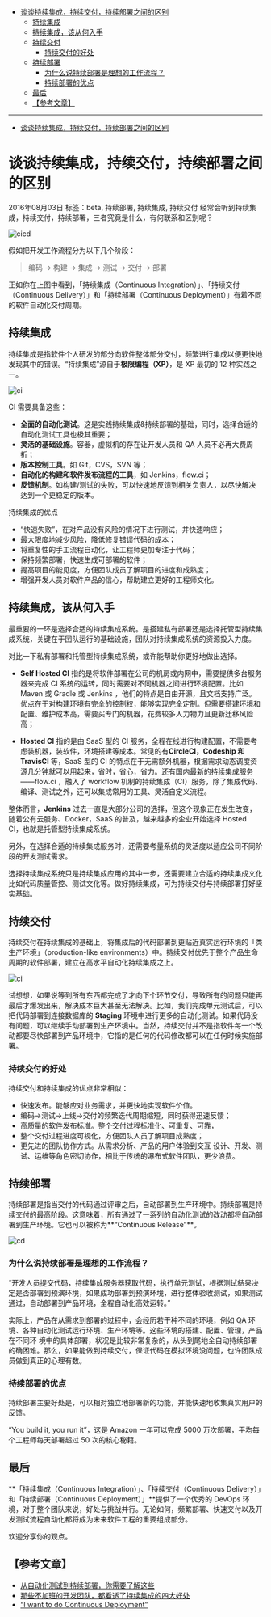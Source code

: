 

<!-- @import "[TOC]" {cmd="toc" depthFrom=1 depthTo=6 orderedList=false} -->
<!-- code_chunk_output -->

* [谈谈持续集成，持续交付，持续部署之间的区别](#谈谈持续集成持续交付持续部署之间的区别)
	* [持续集成](#持续集成)
	* [持续集成，该从何入手](#持续集成该从何入手)
	* [持续交付](#持续交付)
		* [持续交付的好处](#持续交付的好处)
	* [持续部署](#持续部署)
		* [为什么说持续部署是理想的工作流程？](#为什么说持续部署是理想的工作流程)
		* [持续部署的优点](#持续部署的优点)
	* [最后](#最后)
	* [【参考文章】](#参考文章)

<!-- /code_chunk_output -->
---

* [谈谈持续集成，持续交付，持续部署之间的区别 ](http://blog.flow.ci/cicd_difference/)

# 谈谈持续集成，持续交付，持续部署之间的区别
2016年08月03日 标签：beta, 持续部署, 持续集成, 持续交付
经常会听到持续集成，持续交付，持续部署，三者究竟是什么，有何联系和区别呢？

![cicd](http://7xsn88.com1.z0.glb.clouddn.com/image/3/63/a7da8a5bfdc951862afc8f63f1650.png)

假如把开发工作流程分为以下几个阶段：

> 编码 -> 构建 -> 集成 -> 测试 -> 交付 -> 部署

正如你在上图中看到，「持续集成（Continuous Integration）」、「持续交付（Continuous Delivery）」和「持续部署（Continuous Deployment）」有着不同的软件自动化交付周期。

## 持续集成
持续集成是指软件个人研发的部分向软件整体部分交付，频繁进行集成以便更快地发现其中的错误。“持续集成”源自于**极限编程（XP）**，是 XP 最初的 12 种实践之一。

![ci](http://7xsn88.com1.z0.glb.clouddn.com/image/f/82/6ce32afc227588c4b60b143501dcd.png)

CI 需要具备这些：

* **全面的自动化测试**。这是实践持续集成&持续部署的基础，同时，选择合适的自动化测试工具也极其重要；
* **灵活的基础设施**。容器，虚拟机的存在让开发人员和 QA 人员不必再大费周折；
* **版本控制工具**。如 Git，CVS，SVN 等；
* **自动化的构建和软件发布流程的工具**，如 Jenkins，flow.ci；
* **反馈机制**。如构建/测试的失败，可以快速地反馈到相关负责人，以尽快解决达到一个更稳定的版本。

持续集成的优点
* “快速失败”，在对产品没有风险的情况下进行测试，并快速响应；
* 最大限度地减少风险，降低修复错误代码的成本；
* 将重复性的手工流程自动化，让工程师更加专注于代码；
* 保持频繁部署，快速生成可部署的软件；
* 提高项目的能见度，方便团队成员了解项目的进度和成熟度；
* 增强开发人员对软件产品的信心，帮助建立更好的工程师文化。

## 持续集成，该从何入手
最重要的一环是选择合适的持续集成系统。是搭建私有部署还是选择托管型持续集成系统，关键在于团队运行的基础设施，团队对持续集成系统的资源投入力度。

对比一下私有部署和托管型持续集成系统，或许能帮助你更好地做出选择。

* **Self Hosted CI** 指的是将软件部署在公司的机房或内网中，需要提供多台服务器来完成 CI 系统的运转，同时需要对不同机器之间进行环境配置。比如Maven 或 Gradle 或 Jenkins ，他们的特点是自由开源，且文档支持广泛。优点在于对构建环境有完全的控制权，能够实现完全定制。但需要搭建环境和配置、维护成本高，需要买专门的机器，花费较多人力物力且更新迁移风险高；

* **Hosted CI** 指的是由 SaaS 型的 CI 服务，全程在线进行构建配置，不需要考虑装机器，装软件，环境搭建等成本。常见的有**CircleCI，Codeship 和 TravisCI** 等，SaaS 型的 CI 的特点在于无需额外机器，根据需求动态调度资源几分钟就可以用起来，省时，省心，省力。还有国内最新的持续集成服务——flow.ci ，融入了 workflow 机制的持续集成（CI）服务，除了集成代码、编译、测试之外，还可以集成常用的工具、灵活自定义流程。

整体而言，**Jenkins** 过去一直是大部分公司的选择，但这个现象正在发生改变，随着公有云服务、Docker，SaaS 的普及，越来越多的企业开始选择 Hosted CI，也就是托管型持续集成系统。

另外，在选择合适的持续集成服务时，还需要考量系统的灵活度以适应公司不同阶段的开发测试需求。

选择持续集成系统只是持续集成应用的其中一步，还需要建立合适的持续集成文化比如代码质量管控、测试文化等。做好持续集成，可为持续交付与持续部署打好坚实基础。

## 持续交付
持续交付在持续集成的基础上，将集成后的代码部署到更贴近真实运行环境的「类生产环境」（production-like environments）中。持续交付优先于整个产品生命周期的软件部署，建立在高水平自动化持续集成之上。

![ci](http://7xsn88.com1.z0.glb.clouddn.com/image/e/bd/d757dd642e93e33fede310325b155.png)

试想想，如果说等到所有东西都完成了才向下个环节交付，导致所有的问题只能再最后才爆发出来，解决成本巨大甚至无法解决。比如，我们完成单元测试后，可以把代码部署到连接数据库的 **Staging** 环境中进行更多的自动化测试。如果代码没有问题，可以继续手动部署到生产环境中。当然，持续交付并不是指软件每一个改动都要尽快部署到产品环境中，它指的是任何的代码修改都可以在任何时候实施部署。

### 持续交付的好处
持续交付和持续集成的优点非常相似：

* 快速发布。能够应对业务需求，并更快地实现软件价值。
* 编码->测试->上线->交付的频繁迭代周期缩短，同时获得迅速反馈；
* 高质量的软件发布标准。整个交付过程标准化、可重复、可靠，
* 整个交付过程进度可视化，方便团队人员了解项目成熟度；
* 更先进的团队协作方式。从需求分析、产品的用户体验到交互 设计、开发、测试、运维等角色密切协作，相比于传统的瀑布式软件团队，更少浪费。


## 持续部署
持续部署是指当交付的代码通过评审之后，自动部署到生产环境中。持续部署是持续交付的最高阶段。这意味着，所有通过了一系列的自动化测试的改动都将自动部署到生产环境。它也可以被称为**“Continuous Release”**。

![cd](http://7xsn88.com1.z0.glb.clouddn.com/image/0/3a/6b241b45b65eb7d77927619015d84.png)

### 为什么说持续部署是理想的工作流程？

“开发人员提交代码，持续集成服务器获取代码，执行单元测试，根据测试结果决定是否部署到预演环境，如果成功部署到预演环境，进行整体验收测试，如果测试通过，自动部署到产品环境，全程自动化高效运转。”

实际上，产品在从需求到部署的过程中，会经历若干种不同的环境，例如 QA 环境、各种自动化测试运行环境、生产环境等。这些环境的搭建、配置、管理，产品在不同环 境中的具体部署，状况是比较非常复杂的，从头到尾地全自动持续部署的确困难。那么，如果能做到持续交付，保证代码在模拟环境没问题，也许团队成员做到真正的心理有数。

### 持续部署的优点
持续部署主要好处是，可以相对独立地部署新的功能，并能快速地收集真实用户的反馈。

“You build it, you run it”，这是 Amazon 一年可以完成 5000 万次部署，平均每个工程师每天部署超过 50 次的核心秘籍。

## 最后
**「持续集成（Continuous Integration）」、「持续交付（Continuous Delivery）」和「持续部署（Continuous Deployment）」**提供了一个优秀的 DevOps 环境，对于整个团队来说，好处与挑战并行。无论如何，频繁部署、快速交付以及开发测试流程自动化都将成为未来软件工程的重要组成部分。

欢迎分享你的观点。

## 【参考文章】

* [从自动化测试到持续部署，你需要了解这些](http://blog.flow.ci/testing_cd/)
* [那些不加班的开发团队，都看透了持续集成的四大好处](http://blog.flow.ci/ci_benefits/)
* [“I want to do Continuous Deployment”](https://www.infoq.com/news/2009/03/Continuous-Deployment)